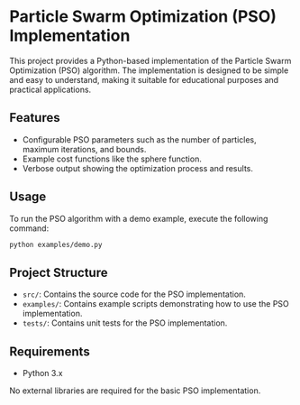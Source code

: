 # Particle Swarm Optimization (PSO) Implementation

This project provides a Python-based implementation of the Particle Swarm Optimization (PSO) algorithm. The implementation is designed to be simple and easy to understand, making it suitable for educational purposes and practical applications.

## Features
- Configurable PSO parameters such as the number of particles, maximum iterations, and bounds.
- Example cost functions like the sphere function.
- Verbose output showing the optimization process and results.

## Usage
To run the PSO algorithm with a demo example, execute the following command:

```bash
python examples/demo.py
```

## Project Structure
- `src/`: Contains the source code for the PSO implementation.
- `examples/`: Contains example scripts demonstrating how to use the PSO implementation.
- `tests/`: Contains unit tests for the PSO implementation.

## Requirements
- Python 3.x

No external libraries are required for the basic PSO implementation.